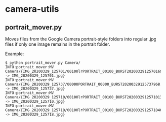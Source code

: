 # camera-utils

## portrait_mover.py

Moves files from the Google Camera portrait-style folders into regular .jpg files if only one image remains in the portrait folder.

Example:

```
$ python portrait_mover.py Camera/
INFO:portrait_mover:MV Camera/{IMG_20200329_125701/00100lrPORTRAIT_00100_BURST20200329125701697_COVER.jpg -> IMG_20200329_125701.jpg}
INFO:portrait_mover:MV Camera/{IMG_20200329_125737/00000PORTRAIT_00000_BURST20200329125737968.jpg -> IMG_20200329_125737.jpg}
INFO:portrait_mover:MV Camera/{IMG_20200329_125710/00100lrPORTRAIT_00100_BURST20200329125710133_COVER.jpg -> IMG_20200329_125710.jpg}
INFO:portrait_mover:MV Camera/{IMG_20200329_125718/00100lrPORTRAIT_00100_BURST20200329125718402_COVER.jpg -> IMG_20200329_125718.jpg}
```
